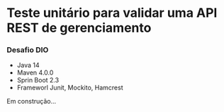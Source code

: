 # Teste unitário para validar uma API REST de gerenciamento

### Desafio DIO

- Java 14
- Maven 4.0.0
- Sprin Boot 2.3
- Frameworl Junit, Mockito, Hamcrest

Em construção...

